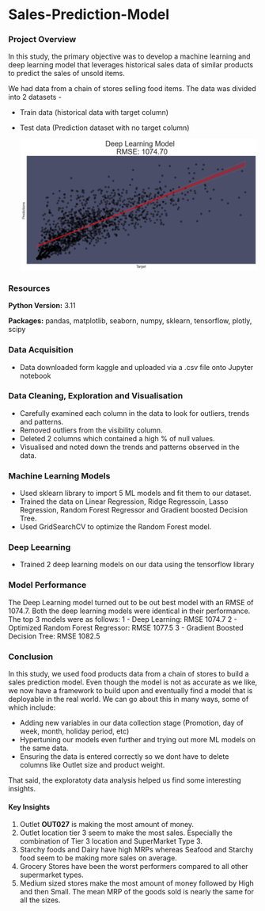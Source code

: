 # Sales-Prediction-Model
### Project Overview
In this study, the primary objective was to develop a machine learning and deep learning model that leverages historical sales data of similar products to predict the sales of unsold items.

We had data from a chain of stores selling food items. The data was divided into 2 datasets - 
- Train data (historical data with target column)
- Test data (Prediction dataset with no target column)

  ![](https://github.com/WasiShaikh977/Sales-Prediction-Model/blob/main/DL_RMSE.png)

### Resources
**Python Version:** 3.11


**Packages:** pandas, matplotlib, seaborn, numpy, sklearn, tensorflow, plotly, scipy

### Data Acquisition
- Data downloaded form kaggle and uploaded via a .csv file onto Jupyter notebook

### Data Cleaning, Exploration and Visualisation
- Carefully examined each column in the data to look for outliers, trends and patterns.
- Removed outliers from the visibility column.
- Deleted 2 columns which contained a high % of null values.
- Visualised and noted down the trends and patterns observed in the data.

### Machine Learning Models
- Used sklearn library to import 5 ML models and fit them to our dataset.
- Trained the data on Linear Regression, Ridge Regressoin, Lasso Regression, Random Forest Regressor and Gradient boosted Decision Tree.
- Used GridSearchCV to optimize the Random Forest model.

### Deep Leearning
- Trained 2 deep learning models on our data using the tensorflow library

### Model Performance
The Deep Learning model turned out to be out best model with an RMSE of 1074.7. Both the deep learning models were identical in their performance.
The top 3 models were as follows:
1 - Deep Learning: RMSE 1074.7
2 - Optimized Random Forest Regressor: RMSE 1077.5
3 - Gradient Boosted Decision Tree: RMSE 1082.5

### Conclusion
In this study, we used food products data from a chain of stores to build a sales prediction model. Even though the model is not as accurate as we like, we now have a framework to build upon and eventually find a model that is deployable in the real world. We can go about this in many ways, some of which include:
- Adding new variables in our data collection stage (Promotion, day of week, month, holiday period, etc)
- Hypertuning our models even further and trying out more ML models on the same data.
- Ensuring the data is entered correctly so we dont have to delete columns like Outlet size and product weight.

That said, the exploratoty data analysis helped us find some interesting insights.


#### Key Insights
1) Outlet **OUT027** is making the most amount of money.
2) Outlet location tier 3 seem to make the most sales. Especially the combination of Tier 3 location and SuperMarket Type 3.
3) Starchy foods and Dairy have high MRPs whereas Seafood and Starchy food seem to be making more sales on average.
4) Grocery Stores have been the worst performers compared to all other supermarket types.
5) Medium sized stores make the most amount of money followed by High and then Small. The mean MRP of the goods sold is nearly the same for all the sizes.
